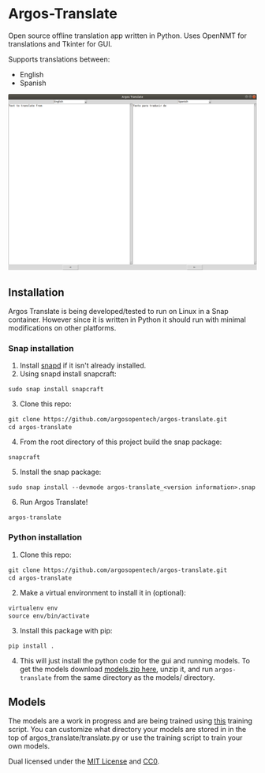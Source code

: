 # Argos-Translate

Open source offline translation app written in Python. Uses OpenNMT for translations and Tkinter for GUI.

Supports translations between:
- English
- Spanish

![Screenshot](/img/Screenshot.png)

## Installation
Argos Translate is being developed/tested to run on Linux in a Snap container. However since it is written in Python it should run with minimal modifications on other platforms.

### Snap installation
1. Install [snapd](https://snapcraft.io/docs/installing-snapd) if it isn't already installed.
2. Using snapd install snapcraft:
```
sudo snap install snapcraft
```
3. Clone this repo:
```
git clone https://github.com/argosopentech/argos-translate.git
cd argos-translate
```
4. From the root directory of this project build the snap package:
```
snapcraft
```
5. Install the snap package:
```
sudo snap install --devmode argos-translate_<version information>.snap
```
6. Run Argos Translate!
```
argos-translate
```
### Python installation
1. Clone this repo:
```
git clone https://github.com/argosopentech/argos-translate.git
cd argos-translate
```
2. Make a virtual environment to install it in (optional):
```
virtualenv env
source env/bin/activate
```
3. Install this package with pip:
```
pip install .
```
4. This will just install the python code for the gui and running models. To get the models download [models.zip here](https://drive.google.com/drive/folders/11wxM3Ze7NCgOk_tdtRjwet10DmtvFu3i), unzip it, and run `argos-translate` from the same directory as the models/ directory. 

## Models
The models are a work in progress and are being trained using [this](https://github.com/argosopentech/onmt-models) training script. You can customize what directory your models are stored in in the top of argos_translate/translate.py or use the training script to train your own models.

Dual licensed under the [MIT License](https://github.com/argosopentech/argos-translate/blob/master/LICENSE) and [CC0](https://creativecommons.org/share-your-work/public-domain/cc0/).
